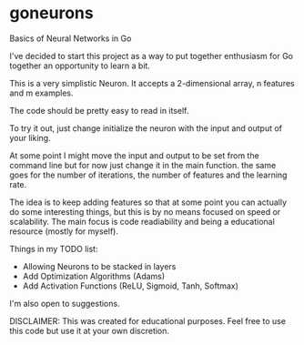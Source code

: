 # goneurons
Basics of Neural Networks in Go

I've decided to start this project as a way to put together enthusiasm for Go
together an opportunity to learn a bit.

This is a very simplistic Neuron. It accepts a 2-dimensional array, n features 
and m examples.

The code should be pretty easy to read in itself.

To try it out, just change initialize the neuron with the input and output of
your liking.

At some point I might move the input and output to be set from the command line
but for now just change it in the main function. the same goes for the number of
iterations, the number of features and the learning rate.

The idea is to keep adding features so that at some point you can actually do some
interesting things, but this is by no means focused on speed or scalability. The 
main focus is code readiability and being a educational resource (mostly for myself).

Things in my TODO list:

* Allowing Neurons to be stacked in layers
* Add Optimization Algorithms (Adams)
* Add Activation Functions (ReLU, Sigmoid, Tanh, Softmax)

I'm also open to suggestions.

DISCLAIMER: This was created for educational purposes. Feel free to use this code
but use it at your own discretion.

